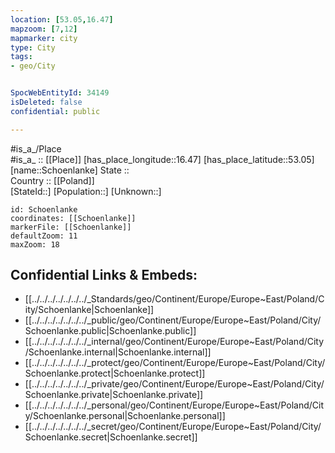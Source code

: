 ```yaml
---
location: [53.05,16.47] 
mapzoom: [7,12] 
mapmarker: city 
type: City
tags:
- geo/City


SpocWebEntityId: 34149
isDeleted: false
confidential: public

---
```

#is_a_/Place  
#is_a_ :: [[Place]] 
[has_place_longitude::16.47] 
[has_place_latitude::53.05] 
[name::Schoenlanke] 
State ::  
Country :: [[Poland]]  
[StateId::] 
[Population::] 
[Unknown::] 


```leaflet
id: Schoenlanke
coordinates: [[Schoenlanke]] 
markerFile: [[Schoenlanke]] 
defaultZoom: 11 
maxZoom: 18
```


## Confidential Links & Embeds: 
- [[../../../../../../../_Standards/geo/Continent/Europe/Europe~East/Poland/City/Schoenlanke|Schoenlanke]] 
- [[../../../../../../../_public/geo/Continent/Europe/Europe~East/Poland/City/Schoenlanke.public|Schoenlanke.public]] 
- [[../../../../../../../_internal/geo/Continent/Europe/Europe~East/Poland/City/Schoenlanke.internal|Schoenlanke.internal]] 
- [[../../../../../../../_protect/geo/Continent/Europe/Europe~East/Poland/City/Schoenlanke.protect|Schoenlanke.protect]] 
- [[../../../../../../../_private/geo/Continent/Europe/Europe~East/Poland/City/Schoenlanke.private|Schoenlanke.private]] 
- [[../../../../../../../_personal/geo/Continent/Europe/Europe~East/Poland/City/Schoenlanke.personal|Schoenlanke.personal]] 
- [[../../../../../../../_secret/geo/Continent/Europe/Europe~East/Poland/City/Schoenlanke.secret|Schoenlanke.secret]] 
